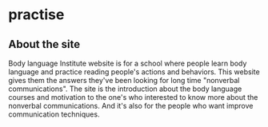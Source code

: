# practise

## About the site

Body language Institute website is for a school where people learn body language and practice reading people's actions and behaviors. This website gives them the answers they've been looking for long time "nonverbal communications". The site is the introduction about the body language courses and motivation to the one's who interested to know more about the nonverbal communications. And it's also for the people who want improve communication techniques.
